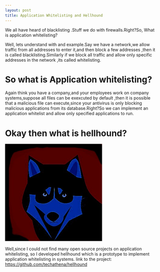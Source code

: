 ```yaml
---
layout: post
title: Application Whitelisting and Hellhound
---
```

We all have heard of blacklisting .Stuff we do with firewalls.Right?So, What is application whitelisting?           


Well, lets understand with and example.Say we have a network,we allow traffic from all addresses to enter it,and then block a few addresses ,then it is called blacklisting.Similarly if we block all traffic and allow only specific addresses in the network ,its called whitelisting.
    
# So what is Application whitelisting?
Again think you have a company,and your employees work on company systems,suppose all files can be exexcuted by default ,then it is possible that a malicious file can execute,since your antivirus is only blocking malicious applications from its database.Right?So we can implement an application whitelist and allow only specified applications to run.

# Okay then what is hellhound?

![image_tpm](https://raw.githubusercontent.com/techathena/techathena.github.io/master/images/hellhound.jpg)

Well,since I could not find many open source projects on application whitelisting, so I developed hellhound which is a prototype to implement application whitelisting in systems.
link to the project: https://github.com/techathena/hellhound
